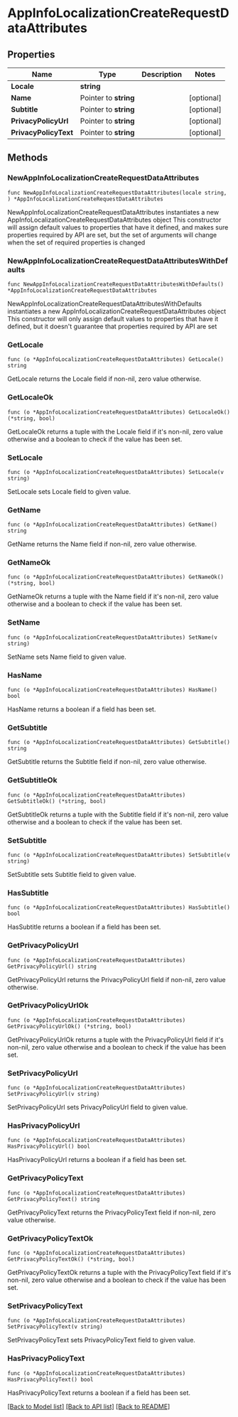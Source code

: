 # AppInfoLocalizationCreateRequestDataAttributes

## Properties

Name | Type | Description | Notes
------------ | ------------- | ------------- | -------------
**Locale** | **string** |  | 
**Name** | Pointer to **string** |  | [optional] 
**Subtitle** | Pointer to **string** |  | [optional] 
**PrivacyPolicyUrl** | Pointer to **string** |  | [optional] 
**PrivacyPolicyText** | Pointer to **string** |  | [optional] 

## Methods

### NewAppInfoLocalizationCreateRequestDataAttributes

`func NewAppInfoLocalizationCreateRequestDataAttributes(locale string, ) *AppInfoLocalizationCreateRequestDataAttributes`

NewAppInfoLocalizationCreateRequestDataAttributes instantiates a new AppInfoLocalizationCreateRequestDataAttributes object
This constructor will assign default values to properties that have it defined,
and makes sure properties required by API are set, but the set of arguments
will change when the set of required properties is changed

### NewAppInfoLocalizationCreateRequestDataAttributesWithDefaults

`func NewAppInfoLocalizationCreateRequestDataAttributesWithDefaults() *AppInfoLocalizationCreateRequestDataAttributes`

NewAppInfoLocalizationCreateRequestDataAttributesWithDefaults instantiates a new AppInfoLocalizationCreateRequestDataAttributes object
This constructor will only assign default values to properties that have it defined,
but it doesn't guarantee that properties required by API are set

### GetLocale

`func (o *AppInfoLocalizationCreateRequestDataAttributes) GetLocale() string`

GetLocale returns the Locale field if non-nil, zero value otherwise.

### GetLocaleOk

`func (o *AppInfoLocalizationCreateRequestDataAttributes) GetLocaleOk() (*string, bool)`

GetLocaleOk returns a tuple with the Locale field if it's non-nil, zero value otherwise
and a boolean to check if the value has been set.

### SetLocale

`func (o *AppInfoLocalizationCreateRequestDataAttributes) SetLocale(v string)`

SetLocale sets Locale field to given value.


### GetName

`func (o *AppInfoLocalizationCreateRequestDataAttributes) GetName() string`

GetName returns the Name field if non-nil, zero value otherwise.

### GetNameOk

`func (o *AppInfoLocalizationCreateRequestDataAttributes) GetNameOk() (*string, bool)`

GetNameOk returns a tuple with the Name field if it's non-nil, zero value otherwise
and a boolean to check if the value has been set.

### SetName

`func (o *AppInfoLocalizationCreateRequestDataAttributes) SetName(v string)`

SetName sets Name field to given value.

### HasName

`func (o *AppInfoLocalizationCreateRequestDataAttributes) HasName() bool`

HasName returns a boolean if a field has been set.

### GetSubtitle

`func (o *AppInfoLocalizationCreateRequestDataAttributes) GetSubtitle() string`

GetSubtitle returns the Subtitle field if non-nil, zero value otherwise.

### GetSubtitleOk

`func (o *AppInfoLocalizationCreateRequestDataAttributes) GetSubtitleOk() (*string, bool)`

GetSubtitleOk returns a tuple with the Subtitle field if it's non-nil, zero value otherwise
and a boolean to check if the value has been set.

### SetSubtitle

`func (o *AppInfoLocalizationCreateRequestDataAttributes) SetSubtitle(v string)`

SetSubtitle sets Subtitle field to given value.

### HasSubtitle

`func (o *AppInfoLocalizationCreateRequestDataAttributes) HasSubtitle() bool`

HasSubtitle returns a boolean if a field has been set.

### GetPrivacyPolicyUrl

`func (o *AppInfoLocalizationCreateRequestDataAttributes) GetPrivacyPolicyUrl() string`

GetPrivacyPolicyUrl returns the PrivacyPolicyUrl field if non-nil, zero value otherwise.

### GetPrivacyPolicyUrlOk

`func (o *AppInfoLocalizationCreateRequestDataAttributes) GetPrivacyPolicyUrlOk() (*string, bool)`

GetPrivacyPolicyUrlOk returns a tuple with the PrivacyPolicyUrl field if it's non-nil, zero value otherwise
and a boolean to check if the value has been set.

### SetPrivacyPolicyUrl

`func (o *AppInfoLocalizationCreateRequestDataAttributes) SetPrivacyPolicyUrl(v string)`

SetPrivacyPolicyUrl sets PrivacyPolicyUrl field to given value.

### HasPrivacyPolicyUrl

`func (o *AppInfoLocalizationCreateRequestDataAttributes) HasPrivacyPolicyUrl() bool`

HasPrivacyPolicyUrl returns a boolean if a field has been set.

### GetPrivacyPolicyText

`func (o *AppInfoLocalizationCreateRequestDataAttributes) GetPrivacyPolicyText() string`

GetPrivacyPolicyText returns the PrivacyPolicyText field if non-nil, zero value otherwise.

### GetPrivacyPolicyTextOk

`func (o *AppInfoLocalizationCreateRequestDataAttributes) GetPrivacyPolicyTextOk() (*string, bool)`

GetPrivacyPolicyTextOk returns a tuple with the PrivacyPolicyText field if it's non-nil, zero value otherwise
and a boolean to check if the value has been set.

### SetPrivacyPolicyText

`func (o *AppInfoLocalizationCreateRequestDataAttributes) SetPrivacyPolicyText(v string)`

SetPrivacyPolicyText sets PrivacyPolicyText field to given value.

### HasPrivacyPolicyText

`func (o *AppInfoLocalizationCreateRequestDataAttributes) HasPrivacyPolicyText() bool`

HasPrivacyPolicyText returns a boolean if a field has been set.


[[Back to Model list]](../README.md#documentation-for-models) [[Back to API list]](../README.md#documentation-for-api-endpoints) [[Back to README]](../README.md)


